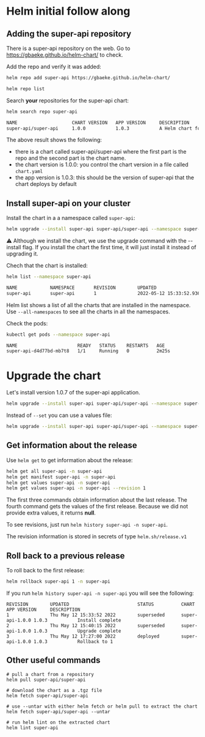 # Helm initial follow along

## Adding the super-api repository

There is a super-api repository on the web. Go to https://gbaeke.github.io/helm-chart/ to check.

Add the repo and verify it was added:

```bash
helm repo add super-api https://gbaeke.github.io/helm-chart/

helm repo list
```

Search **your** repositories for the super-api chart:

```bash
helm search repo super-api

NAME                    CHART VERSION   APP VERSION     DESCRIPTION
super-api/super-api     1.0.0           1.0.3           A Helm chart for super-api
```

The above result shows the following:
- there is a chart called super-api/super-api where the first part is the repo and the second part is the chart name.
- the chart version is 1.0.0: you control the chart version in a file called `chart.yaml`
- the app version is 1.0.3: this should be the version of super-api that the chart deploys by default

## Install super-api on your cluster

Install the chart in a a namespace called `super-api`:

```bash
helm upgrade --install super-api super-api/super-api --namespace super-api --create-namespace
```

⚠️ Although we install the chart, we use the upgrade command with the --install flag. If you install the chart the first time, it will just install it instead of upgrading it.

Chech that the chart is installed:

```bash
helm list --namespace super-api

NAME            NAMESPACE       REVISION        UPDATED                                         STATUS          CHART           APP VERSION
super-api       super-api       1               2022-05-12 15:33:52.936173842 +0200 CEST        deployed        super-api-1.0.0 1.0.3
```

Helm list shows a list of all the charts that are installed in the namespace. Use `--all-namespaces` to see all the charts in all the namespaces.

Check the pods:

```bash
kubectl get pods --namespace super-api

NAME                      READY   STATUS    RESTARTS   AGE
super-api-d4d77bd-mb7t8   1/1     Running   0          2m25s
```

# Upgrade the chart

Let's install version 1.0.7 of the super-api application.

```bash
helm upgrade --install super-api super-api/super-api --namespace super-api --set image.tag=1.0.7
```

Instead of `--set` you can use a values file:

```bash
helm upgrade --install super-api super-api/super-api --namespace super-api --values myvalues.yaml
```

## Get information about the release

Use `helm get` to get information about the release:

```bash
helm get all super-api -n super-api
helm get manifest super-api -n super-api
helm get values super-api -n super-api
helm get values super-api -n super-api --revision 1
```

The first three commands obtain information about the last release. The fourth command gets the values of the first release. Because we did not provide extra values, it returns **null**.

To see revisions, just run `helm history super-api -n super-api`.

The revision information is stored in secrets of type `helm.sh/release.v1`

## Roll back to a previous release

To roll back to the first release:

```bash
helm rollback super-api 1 -n super-api 
```

If you run `helm history super-api -n super-api` you will see the following:

```
REVISION        UPDATED                         STATUS          CHART           APP VERSION     DESCRIPTION
1               Thu May 12 15:33:52 2022        superseded      super-api-1.0.0 1.0.3           Install complete
2               Thu May 12 15:40:15 2022        superseded      super-api-1.0.0 1.0.3           Upgrade complete
3               Thu May 12 17:27:00 2022        deployed        super-api-1.0.0 1.0.3           Rollback to 1
```

## Other useful commands

```
# pull a chart from a repository
helm pull super-api/super-api

# download the chart as a .tgz file
helm fetch super-api/super-api 

# use --untar with either helm fetch or helm pull to extract the chart
helm fetch super-api/super-api --untar

# run helm lint on the extracted chart
helm lint super-api

```
